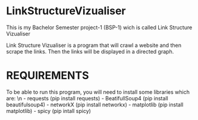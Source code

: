 # LinkStructureVizualiser

This is my Bachelor Semester project-1 (BSP-1) wich is called Link Structure Vizualiser

Link Structure Vizualiser is a program that will crawl a website and then scrape the links. Then the links will be displayed in a directed graph. 

# REQUIREMENTS
To be able to run this program, you will need to install some libraries which are: \n
    - requests (pip install requests)
    - BeatifullSoup4 (pip install beautifulsoup4)
    - networkX (pip install networkx)
    - matplotlib (pip install matplotlib)
    - spicy (pip intall spicy)

